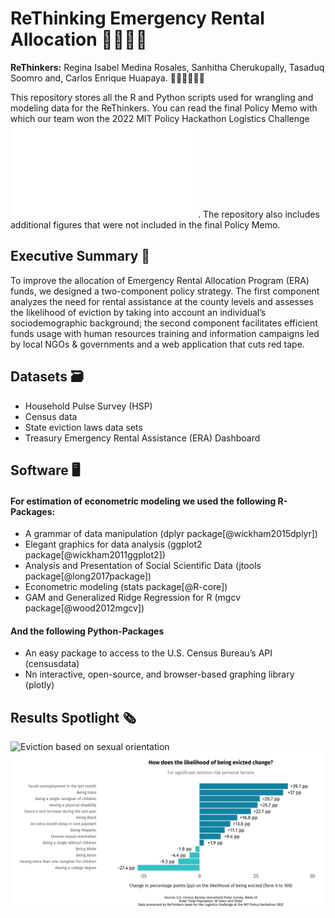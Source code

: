 # ReThinking Emergency Rental Allocation 🫱🏽‍🫲🏼

**ReThinkers:** Regina Isabel Medina Rosales, Sanhitha Cherukupally, Tasaduq Soomro and, Carlos Enrique Huapaya. 👩🏽‍💻👨🏽‍💻

This repository stores all the R and Python scripts used for wrangling and modeling data for the ReThinkers. You can read the final Policy Memo with which our team won the 2022 MIT Policy Hackathon Logistics Challenge ![here](PolicyMemo_MITHackathon2022_Logistics_Rethinkers.pdf). The repository also includes additional figures that were not included in the final Policy Memo. 


## Executive Summary 📝
To improve the allocation of Emergency Rental Allocation Program (ERA) funds, we designed a two-component policy strategy. The first component analyzes the need for rental assistance at the county levels and assesses the likelihood of eviction by taking into account an individual’s sociodemographic background; the second component facilitates efficient funds usage with human resources training and information campaigns led by local NGOs & governments and a web application that cuts red tape.

## Datasets 🗃️
- Household Pulse Survey (HSP)
- Census data
- State eviction laws data sets
- Treasury Emergency Rental Assistance (ERA) Dashboard

## Software 🖥️

#### For estimation of econometric modeling we used the following R-Packages:
- A grammar of data manipulation (dplyr package[@wickham2015dplyr])
- Elegant graphics for data analysis (ggplot2 package[@wickham2011ggplot2])
- Analysis and Presentation of Social Scientific Data (jtools package[@long2017package])
- Econometric modeling (stats package[@R-core])
- GAM and Generalized Ridge Regression for R (mgcv package[@wood2012mgcv])

#### And the following Python-Packages
- An easy package to access to the U.S. Census Bureau’s API (censusdata)
- Nn interactive, open-source, and browser-based graphing library (plotly)

## Results Spotlight 🗞️
![Eviction based on sexual orientation](04_figures/01_census_likelihood_eviction/07.png)
![Likelihood of being evicted](04_figures/03_household_pulse_survey/01_significan_risk_factors.png)
